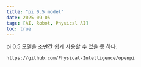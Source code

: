 ```yaml
---
title: "pi 0.5 model"
date: 2025-09-05
tags: [AI, Robot, Physical AI]
toc: true
---
```


pi 0.5 모델을 조만간 쉽게 사용할 수 있을 듯 하다.

```
https://github.com/Physical-Intelligence/openpi
```

